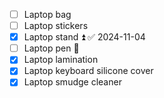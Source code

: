 - [ ] Laptop bag
- [ ] Laptop stickers
- [x] Laptop stand ⏫ ✅ 2024-11-04
- [ ] Laptop pen 🔽
- [x] Laptop lamination
- [x] Laptop keyboard silicone cover
- [x] Laptop smudge cleaner